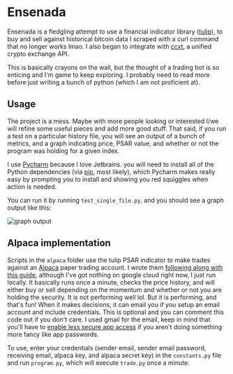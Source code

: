 # Ensenada

Ensenada is a fledgling attempt to use a financial indicator library ([tulip](https://tulipindicators.org/)), to buy and sell against historical bitcoin data I scraped with a curl command that no longer works lmao. I also began to integrate with [ccxt](https://github.com/ccxt/ccxt), a unified crypto exchange API. 

This is basically crayons on the wall, but the thought of a trading bot is so enticing and I'm game to keep exploring. I probably need to read more before just writing a bunch of python (which I am not proficient at).

## Usage

The project is a mess. Maybe with more people looking or interested I/we will refine some useful pieces and add more good stuff. That said, if you run a test on a particular history file, you will see an output of a bunch of metrics, and a graph indicating price, PSAR value, and whether or not the program was holding for a given index.

I use [Pycharm](https://www.jetbrains.com/pycharm/) because I love Jetbrains. you will need to install all of the Python dependencies (via [pip](https://pip.pypa.io/en/stable/), most likely), which Pycharm makes really easy by prompting you to install and showing you red squiggles when action is needed.

You can run it by running `test_single_file.py`, and you should see a graph output like this:

![graph output](
https://user-images.githubusercontent.com/6634502/88358611-3850c680-cd35-11ea-8ac5-76d585016643.png)

## Alpaca implementation

Scripts in the `alpaca` folder use the tulip PSAR indicator to make trades against an [Alpaca](https://alpaca.markets/) paper trading account. I wrote them [following along with this guide](https://alpaca.markets/learn/algorithmic-trading-bot-7-steps/), although I've got nothing on google cloud right now, I just run locally. It basically runs once a minute, checks the price history, and will either buy or sell depending on the momentum and whether or not you are holding the security. It is not performing well lol. But it is performing, and that's fun! When it makes decisions, it can email you if you setup an email account and include credentials. This is optional and you can comment this code out if you don't care. I used gmail for the email, keep in mind that you'll have to [enable less secure app access](https://support.google.com/accounts/answer/6010255?hl=en) if you aren't doing something more fancy like app passwords.

To use, enter your credentials (sender email, sender email password, receiving email, alpaca key, and alpaca secret key) in the `constants.py` file and run `program.py`, which will execute `trade.py` once a minute.

